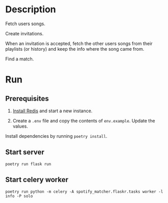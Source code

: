 # Description

Fetch users songs.

Create invitations.

When an invitation is accepted, fetch the other users songs from their playlists (or history) and keep the info where the song came from.

Find a match.


# Run
## Prerequisites
1. [Install Redis](https://redis.io/docs/getting-started/installation/) and start a new instance.

2. Create a `.env` file and copy the contents of `env.example`. Update the values.

Install dependencies by running `poetry install`.

## Start server
`poetry run flask run`

## Start celery worker
`poetry run python -m celery -A spotify_matcher.flaskr.tasks worker -l info -P solo`
